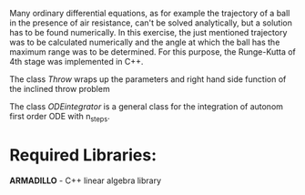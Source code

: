 Many ordinary differential equations, as for example the trajectory of a ball in the presence of air resistance, can't be solved analytically, but a solution has to be found numerically. In this exercise, the just mentioned trajectory was to be calculated numerically and the angle at which the ball has the maximum range was to be determined. For this purpose, the Runge-Kutta of 4th stage was implemented in C++.

The class <em>Throw</em> wraps up the parameters and right hand side function of the inclined throw problem

The class <em> ODEintegrator</em> is a general class for the integration of autonom first order ODE with n<sub>steps</sub>.

# Required Libraries:

**ARMADILLO** - C++ linear algebra library

